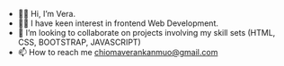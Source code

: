 - 👋🏼 Hi, I’m Vera.
- 👩‍💻 I have keen interest in frontend Web Development.
- 👀 I’m looking to collaborate on projects involving my skill sets (HTML, CSS, BOOTSTRAP, JAVASCRIPT)
- 📫 How to reach me chiomaverankanmuo@gmail.com

<!---
chiomavera/chiomavera is a ✨ special ✨ repository because its `README.md` (this file) appears on your GitHub profile.
You can click the Preview link to take a look at your changes.
--->
